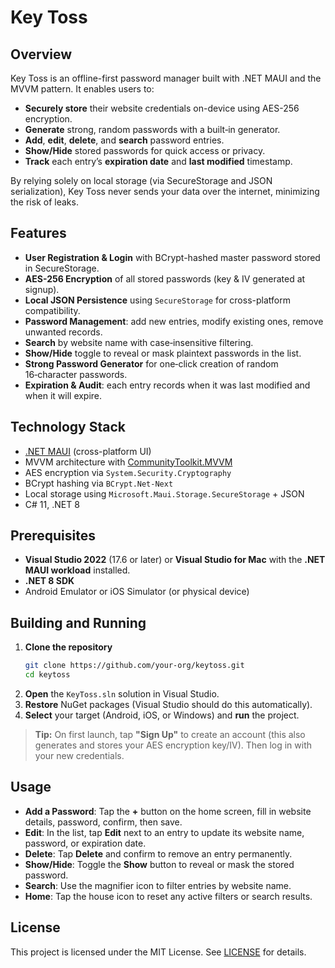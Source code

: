 # Key Toss

## Overview

Key Toss is an offline-first password manager built with .NET MAUI and the MVVM pattern. It enables users to:

- **Securely store** their website credentials on-device using AES-256 encryption.
- **Generate** strong, random passwords with a built‑in generator.
- **Add**, **edit**, **delete**, and **search** password entries.
- **Show/Hide** stored passwords for quick access or privacy.
- **Track** each entry’s **expiration date** and **last modified** timestamp.

By relying solely on local storage (via SecureStorage and JSON serialization), Key Toss never sends your data over the internet, minimizing the risk of leaks.

## Features

- **User Registration & Login** with BCrypt-hashed master password stored in SecureStorage.
- **AES-256 Encryption** of all stored passwords (key & IV generated at signup).
- **Local JSON Persistence** using `SecureStorage` for cross-platform compatibility.
- **Password Management**: add new entries, modify existing ones, remove unwanted records.
- **Search** by website name with case‑insensitive filtering.
- **Show/Hide** toggle to reveal or mask plaintext passwords in the list.
- **Strong Password Generator** for one‑click creation of random 16‑character passwords.
- **Expiration & Audit**: each entry records when it was last modified and when it will expire.

## Technology Stack

- [.NET MAUI](https://learn.microsoft.com/dotnet/maui/) (cross-platform UI)
- MVVM architecture with [CommunityToolkit.MVVM](https://github.com/CommunityToolkit/MVVM)
- AES encryption via `System.Security.Cryptography`
- BCrypt hashing via `BCrypt.Net-Next`
- Local storage using `Microsoft.Maui.Storage.SecureStorage` + JSON
- C# 11, .NET 8

## Prerequisites

- **Visual Studio 2022** (17.6 or later) or **Visual Studio for Mac** with the **.NET MAUI workload** installed.
- **.NET 8 SDK**
- Android Emulator or iOS Simulator (or physical device)

## Building and Running

1. **Clone the repository**
   ```bash
   git clone https://github.com/your-org/keytoss.git
   cd keytoss
   ```
2. **Open** the `KeyToss.sln` solution in Visual Studio.
3. **Restore** NuGet packages (Visual Studio should do this automatically).
4. **Select** your target (Android, iOS, or Windows) and **run** the project.

> **Tip:** On first launch, tap **"Sign Up"** to create an account (this also generates and stores your AES encryption key/IV). Then log in with your new credentials.

## Usage

- **Add a Password**: Tap the **+** button on the home screen, fill in website details, password, confirm, then save.
- **Edit**: In the list, tap **Edit** next to an entry to update its website name, password, or expiration date.
- **Delete**: Tap **Delete** and confirm to remove an entry permanently.
- **Show/Hide**: Toggle the **Show** button to reveal or mask the stored password.
- **Search**: Use the magnifier icon to filter entries by website name.
- **Home**: Tap the house icon to reset any active filters or search results.

## License

This project is licensed under the MIT License. See [LICENSE](LICENSE) for details.

